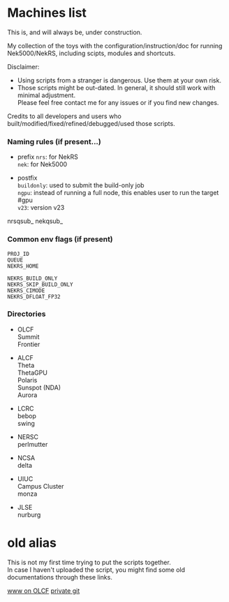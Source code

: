 # Machines list

This is, and will always be, under construction.

My collection of the toys with the configuration/instruction/doc for running Nek5000/NekRS, including scipts, modules and shortcuts.

Disclaimer:       
- Using scripts from a stranger is dangerous. Use them at your own risk.   
- Those scripts might be out-dated. In general, it should still work with minimal adjustment.      
  Please feel free contact me for any issues or if you find new changes.    


Credits to all developers and users who built/modified/fixed/refined/debugged/used those scripts. 


### Naming rules (if present...)

- prefix
  `nrs`: for NekRS      
  `nek`: for Nek5000    

- postfix   
  `buildonly`: used to submit the build-only job         
  `ngpu`: instead of running a full node, this enables user to run the target #gpu     
  `v23`: version v23    

nrsqsub_<machine>
nekqsub_<machine>


### Common env flags (if present)

```
PROJ_ID
QUEUE
NEKRS_HOME

NEKRS_BUILD_ONLY
NEKRS_SKIP_BUILD_ONLY
NEKRS_CIMODE
NEKRS_DFLOAT_FP32
```


### Directories

- OLCF      
  Summit          
  Frontier        

- ALCF      
  Theta        
  ThetaGPU        
  Polaris      
  Sunspot (NDA)         
  Aurora

- LCRC      
  bebop     
  swing     

- NERSC     
  perlmutter         

- NCSA   
  delta        

- UIUC   
  Campus Cluster     
  monza     

- JLSE      
  nurburg
      


# old alias

This is not my first time trying to put the scripts together.     
In case I haven't uploaded the script, you might find some old documentations through these links.

[www on OLCF](https://users.nccs.gov/~ylan/machines_list/)
[private git](https://github.com/misunmin/ceed-yuhsiang/tree/master/2022_Summer/scales_crusher/scripts)

